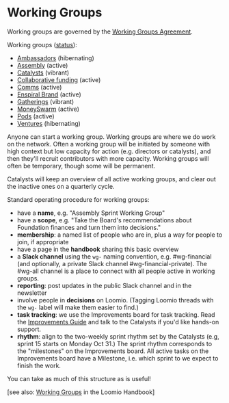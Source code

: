 # Working Groups

Working groups are governed by the [Working Groups Agreement](../agreements/working_groups.md).

Working groups \([status](https://docs.google.com/document/d/1RQrZE_9iw0ewIj7UCvC7SBLCziYwfi13vM5FbRDBCx4/edit?usp=sharing)\):

* [Ambassadors](ambassadors.md) \(hibernating\)
* [Assembly](assembly.md) \(active\)
* [Catalysts](catalysts.md) \(vibrant\)
* [Collaborative funding](collaborative-funding.md) \(active\)
* [Comms](comms.md) \(active\)
* [Enspiral Brand](brand_working_group.md) \(active\)
* [Gatherings](gatherings.md) \(vibrant\)
* [MoneySwarm](external-funding.md) \(active\)
* [Pods](pods.md) \(active\)
* [Ventures](ventures.md) \(hibernating\)

Anyone can start a working group. Working groups are where we do work on the network. Often a working group will be initiated by someone with high context but low capacity for action \(e.g. directors or catalysts\), and then they'll recruit contributors with more capacity. Working groups will often be temporary, though some will be permanent.

Catalysts will keep an overview of all active working groups, and clear out the inactive ones on a quarterly cycle.

Standard operating procedure for working groups:

* have a **name**, e.g. "Assembly Sprint Working Group"
* have a **scope**, e.g. "Take the Board's recommendations about Foundation finances and turn them into decisions."
* **membership**: a named list of people who are in, plus a way for people to join, if appropriate
* have a page in the **handbook** sharing this basic overview
* a **Slack channel** using the `wg-` naming convention, e.g. \#wg-financial \(and optionally, a private Slack channel \#wg-financial-private\). The \#wg-all channel is a place to connect with all people active in working groups.
* **reporting**: post updates in the public Slack channel and in the newsletter
* involve people in **decisions** on Loomio. \(Tagging Loomio threads with the `wg-` label will make them easier to find.\)
* **task tracking**: we use the Improvements board for task tracking. Read the [Improvements Guide](../guides/improvements.md) and talk to the Catalysts if you'd like hands-on support.
* **rhythm**: align to the two-weekly sprint rhythm set by the Catalysts \(e.g, sprint 15 starts on Monday Oct 31.\) The sprint rhythm corresponds to the "milestones" on the Improvements board. All active tasks on the Improvements board have a Milestone, i.e. which sprint to we expect to finish the work. 

You can take as much of this structure as is useful!

\[see also: [Working Groups](https://loomio.coop/working_groups.html) in the Loomio Handbook\]

